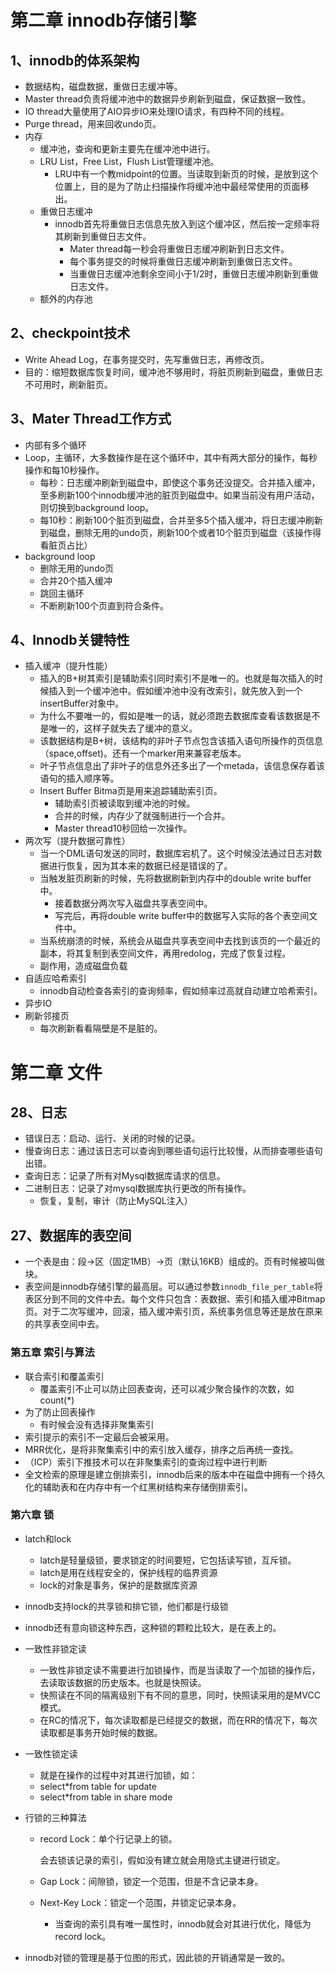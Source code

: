 # 第二章 innodb存储引擎

## 1、innodb的体系架构

- 数据结构，磁盘数据，重做日志缓冲等。
- Master thread负责将缓冲池中的数据异步刷新到磁盘，保证数据一致性。
- IO thread大量使用了AIO异步IO来处理IO请求，有四种不同的线程。
- Purge thread，用来回收undo页。
- 内存
  - 缓冲池，查询和更新主要先在缓冲池中进行。
  - LRU List，Free List，Flush List管理缓冲池。
    - LRU中有一个教midpoint的位置。当读取到新页的时候，是放到这个位置上，目的是为了防止扫描操作将缓冲池中最经常使用的页面移出。
  - 重做日志缓冲
    - innodb首先将重做日志信息先放入到这个缓冲区，然后按一定频率将其刷新到重做日志文件。
      - Mater thread每一秒会将重做日志缓冲刷新到日志文件。
      - 每个事务提交的时候将重做日志缓冲刷新到重做日志文件。
      - 当重做日志缓冲池剩余空间小于1/2时，重做日志缓冲刷新到重做日志文件。
  - 额外的内存池

## 2、checkpoint技术

- Write Ahead Log，在事务提交时，先写重做日志，再修改页。
- 目的：缩短数据库恢复时间，缓冲池不够用时，将脏页刷新到磁盘，重做日志不可用时，刷新脏页。

## 3、Mater Thread工作方式

- 内部有多个循环
- Loop，主循环，大多数操作是在这个循环中，其中有两大部分的操作，每秒操作和每10秒操作。
  - 每秒：日志缓冲刷新到磁盘中，即使这个事务还没提交。合并插入缓冲，至多刷新100个innodb缓冲池的脏页到磁盘中。如果当前没有用户活动，则切换到background loop。
  - 每10秒：刷新100个脏页到磁盘，合并至多5个插入缓冲，将日志缓冲刷新到磁盘，删除无用的undo页，刷新100个或者10个脏页到磁盘（该操作得看脏页占比）
- background loop
  - 删除无用的undo页
  - 合并20个插入缓冲
  - 跳回主循环
  - 不断刷新100个页直到符合条件。

## 4、Innodb关键特性

- 插入缓冲（提升性能）
  - 插入的B+树其索引是辅助索引同时索引不是唯一的。也就是每次插入的时候插入到一个缓冲池中。假如缓冲池中没有改索引，就先放入到一个insertBuffer对象中。
  - 为什么不要唯一的，假如是唯一的话，就必须跑去数据库查看该数据是不是唯一的，这样子就失去了缓冲的意义。
  - 该数据结构是B+树，该结构的非叶子节点包含该插入语句所操作的页信息（space,offset)。还有一个marker用来兼容老版本。
  - 叶子节点信息出了非叶子的信息外还多出了一个metada，该信息保存着该语句的插入顺序等。
  - Insert Buffer Bitma页是用来追踪辅助索引页。
    - 辅助索引页被读取到缓冲池的时候。
    - 合并的时候，内存少了就强制进行一个合并。
    - Master thread10秒回给一次操作。
- 两次写（提升数据可靠性）
  - 当一个DML语句发送的同时，数据库宕机了。这个时候没法通过日志对数据进行恢复，因为其本来的数据已经是错误的了。
  - 当触发脏页刷新的时候，先将数据刷新到内存中的double write buffer中。
    - 接着数据分两次写入磁盘共享表空间中。
    - 写完后，再将double write buffer中的数据写入实际的各个表空间文件中。
  - 当系统崩溃的时候，系统会从磁盘共享表空间中去找到该页的一个最近的副本，将其复制到表空间文件，再用redolog，完成了恢复过程。
  - 副作用，造成磁盘负载
- 自适应哈希索引
  - innodb自动检查各索引的查询频率，假如频率过高就自动建立哈希索引。
- 异步IO
- 刷新邻接页
  - 每次刷新看看隔壁是不是脏的。

# 第二章 文件

## 28、日志

- 错误日志：启动、运行、关闭的时候的记录。
- 慢查询日志：通过该日志可以查询到哪些语句运行比较慢，从而排查哪些语句出错。
- 查询日志：记录了所有对Mysql数据库请求的信息。
- 二进制日志：记录了对mysql数据库执行更改的所有操作。
  - 恢复，复制，审计（防止MySQL注入）

## 27、数据库的表空间

- 一个表是由：段->区（固定1MB）->页（默认16KB）组成的。页有时候被叫做块。
- 表空间是innodb存储引擎的最高层。可以通过参数`innodb_file_per_table`将表区分到不同的文件中去。每个文件只包含：表数据、索引和插入缓冲Bitmap页。对于二次写缓冲，回滚，插入缓冲索引页，系统事务信息等还是放在原来的共享表空间中去。

### 第五章 索引与算法

- 联合索引和覆盖索引
  - 覆盖索引不止可以防止回表查询，还可以减少聚合操作的次数，如count(*)
- 为了防止回表操作
  - 有时候会没有选择非聚集索引
- 索引提示的索引不一定最后会被采用。
- MRR优化，是将非聚集索引中的索引放入缓存，排序之后再统一查找。
- （ICP）索引下推技术可以在非聚集索引的查询过程中进行判断
- 全文检索的原理是建立倒排索引，innodb后来的版本中在磁盘中拥有一个持久化的辅助表和在内存中有一个红黑树结构来存储倒排索引。

### 第六章 锁

- latch和lock

  - latch是轻量级锁，要求锁定的时间要短，它包括读写锁，互斥锁。
  - latch是用在线程安全的，保护线程的临界资源
  - lock的对象是事务，保护的是数据库资源

- innodb支持lock的共享锁和排它锁，他们都是行级锁

- innodb还有意向锁这种东西，这种锁的颗粒比较大，是在表上的。

- 一致性非锁定读

  - 一致性非锁定读不需要进行加锁操作，而是当读取了一个加锁的操作后，去读取该数据的历史版本。也就是快照读。
  - 快照读在不同的隔离级别下有不同的意思，同时，快照读采用的是MVCC模式。
  - 在RC的情况下，每次读取都是已经提交的数据，而在RR的情况下，每次读取都是事务开始时候的数据。

- 一致性锁定读

  - 就是在操作的过程中对其进行加锁，如：
  - select*from table for update
  - select*from table in share mode

- 行锁的三种算法

  - record Lock：单个行记录上的锁。

    会去锁该记录的索引，假如没有建立就会用隐式主键进行锁定。

  - Gap Lock：间隙锁，锁定一个范围，但是不含记录本身。

  - Next-Key Lock：锁定一个范围，并锁定记录本身。

    - 当查询的索引具有唯一属性时，innodb就会对其进行优化，降低为 record lock。

- innodb对锁的管理是基于位图的形式，因此锁的开销通常是一致的。

